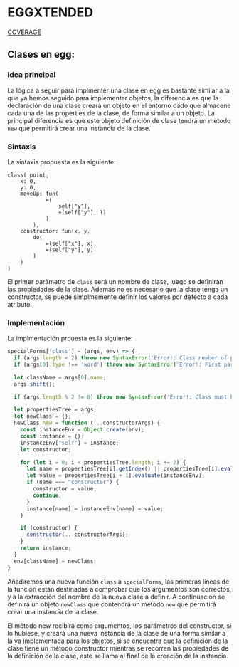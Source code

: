# EGGXTENDED

[COVERAGE](../coverage/lcov-report/)


## Clases en egg:

### Idea principal

La lógica a seguir para implmenter una clase en egg es bastante similar a la que ya hemos seguido para implementar objetos, la diferencia es que la declaración de una clase creará un objeto en el entorno dado que almacene cada una de las properties de la clase, de forma similar a un objeto. La principal diferencia es que este objeto definición de clase tendrá un método `new` que permitirá crear una instancia de la clase.

### Sintaxis
La sintaxis propuesta es la siguiente: 

```egg
class( point, 
    x: 0,
    y: 0, 
    moveUp: fun(
            =(
                self["y"],
                +(self["y"], 1)
            )                
        ),
    constructor: fun(x, y, 
        do(
            =(self["x"], x),
            =(self["y"], y)
        )
    )
)
```

El primer parámetro de `class` será un nombre de clase, luego se definirán las propiedades de la clase.
Además no es necesario que la clase tenga un constructor, se puede simplmemente definir los valores por defecto a cada atributo.

### Implementación
La implmentación prouesta es la siguiente: 

```js	
specialForms['class'] = (args, env) => {
  if (args.length < 2) throw new SyntaxError('Error!: Class number of parameters must be at least 2');
  if (args[0].type !== 'word') throw new SyntaxError('Error!: First parameter must be a word');

  let className = args[0].name;
  args.shift();

  if (args.length % 2 != 0) throw new SyntaxError('Error!: Class must have pairs of property names and property values');

  let propertiesTree = args;
  let newClass = {};
  newClass.new = function (...constructorArgs) {
    const instanceEnv = Object.create(env);
    const instance = {};
    instanceEnv["self"] = instance;
    let constructor;

    for (let i = 0; i < propertiesTree.length; i += 2) {
      let name = propertiesTree[i].getIndex() || propertiesTree[i].evaluate(instanceEnv);      
      let value = propertiesTree[i + 1].evaluate(instanceEnv);
      if (name === "constructor") {
        constructor = value;
        continue;
      }
      instance[name] = instanceEnv[name] = value;
    }

    if (constructor) {
      constructor(...constructorArgs);      
    }
    return instance;
  }
  env[className] = newClass;
}
```

Añadiremos una nueva función `class` a `specialForms`, las primeras líneas de la función están destinadas a comprobar que los argumentos son correctos, y a la extracción del nombre de la nueva clase a definir. A continuación se definirá un objeto `newClass` que contendrá un método `new` que permitirá crear una instancia de la clase.

El método new recibirá como argumentos, los parámetros del constructor, si lo hubiese, y creará una nueva instancia de la clase de una forma similar a la ya implementada para los objetos, si se encuentra que la definición de la clase tiene un método constructor mientras se recorren las propiedades de la definición de la clase, este se llama al final de la creación de la instancia.
